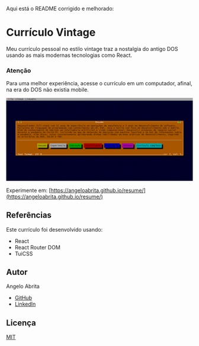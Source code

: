 Aqui está o README corrigido e melhorado:

# Currículo Vintage

Meu currículo pessoal no estilo vintage traz a nostalgia do antigo DOS usando as mais modernas tecnologias como React.

### Atenção

Para uma melhor experiência, acesse o currículo em um computador, afinal, na era do DOS não existia mobile.

![Logo](https://github.com/Angeloabrita/resume/blob/master/doc/index.png?raw=true)

Experimente em:
[https://angeloabrita.github.io/resume/](https://angeloabrita.github.io/resume/)

## Referências

Este currículo foi desenvolvido usando:

- React
- React Router DOM
- TuiCSS

## Autor

Angelo Abrita

- [GitHub](https://www.github.com/Angeloabrita)
- [LinkedIn](https://www.linkedin.com/in/angelo-gabriel-tavares-abrita/)

## Licença

[MIT](https://choosealicense.com/licenses/mit/)